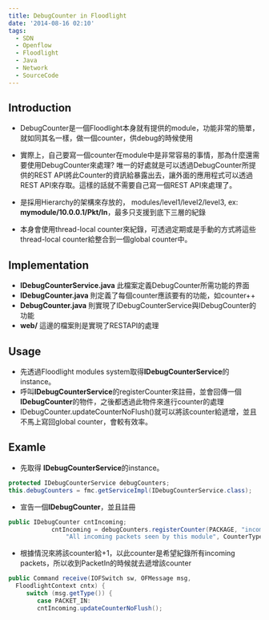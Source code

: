 ```yaml
---
title: DebugCounter in Floodlight
date: '2014-08-16 02:10'
tags:
  - SDN
  - Openflow
  - Floodlight
  - Java
  - Network
  - SourceCode
---
```

Introduction
-------------
- DebugCounter是一個Floodlight本身就有提供的module，功能非常的簡單，就如同其名一樣，做一個counter，供debug的時候使用


- 實際上，自己要寫一個counter在module中是非常容易的事情，那為什麼還需要使用DebugCounter來處理? 唯一的好處就是可以透過DebugCounter所提供的REST API將此Counter的資訊給暴露出去，讓外面的應用程式可以透過REST API來存取。這樣的話就不需要自己寫一個REST API來處理了。
- 是採用Hierarchy的架構來存放的， modules/level1/level2/level3, ex: **mymodule/10.0.0.1/Pkt/In**，最多只支援到底下三層的紀錄
- 本身會使用thread-local counter來紀錄，可透過定期或是手動的方式將這些thread-local counter給整合到一個global counter中。



Implementation
---------
- **IDebugCounterService.java** 此檔案定義DebugCounter所需功能的界面
- **IDebugCounter.java** 則定義了每個counter應該要有的功能，如counter++
- **DebugCounter.java** 則實現了IDebugCounterService與IDebugCounter的功能
- **web/** 這邊的檔案則是實現了RESTAPI的處理

Usage
-----
- 先透過Floodlight modules system取得**IDebugCounterService**的instance。
- 呼叫**IDebugCounterService**的registerCounter來註冊，並會回傳一個**IDebugCounter**的物件，之後都透過此物件來進行counter的處理
- IDebugCounter.updateCounterNoFlush()就可以將該counter給遞增，並且不馬上寫回global counter，會較有效率。


Examle
------
- 先取得 **IDebugCounterService**的instance。
``` java
protected IDebugCounterService debugCounters;
this.debugCounters = fmc.getServiceImpl(IDebugCounterService.class);

```
- 宣告一個**IDebugCounter**，並且註冊
``` java
public IDebugCounter cntIncoming;
            cntIncoming = debugCounters.registerCounter(PACKAGE, "incoming",
                "All incoming packets seen by this module", CounterType.ALWAYS_COUNT);
```

- 根據情況來將該counter給+1，以此counter是希望紀錄所有incoming packets，所以收到PacketIn的時候就去遞增該counter
``` java
public Command receive(IOFSwitch sw, OFMessage msg,
  FloodlightContext cntx) {
 	 switch (msg.getType()) {
  		case PACKET_IN:
	  	cntIncoming.updateCounterNoFlush();
```
